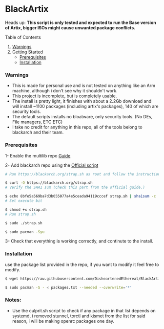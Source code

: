 # BlackArtix
Heads up: 
**This script is only tested and expected to run the Base version of Artix, bigger ISOs might cause unwanted package conflicts.**


<summary>Table of Contents</summary>
  <ol>
    <li>
      <a href="#warnings">Warnings</a>
    </li>
    <li>
      <a href="#getting-started">Getting Started</a>
      <ul>
        <li><a href="#prerequisites">Prerequisites</a></li>
        <li><a href="#installation">Installation</a></li>
      </ul>
    </li>
  </ol>
  
### Warnings
- This is made for personal use and is not tested on anything like an Arm machine, although i don't see why it shouldn't work.
- This project is incomplete, but is completely usable.
- The install is pretty light, it finishes with about a 2.2Gb download and will install ~1100 packages (including artix's packages), 140 of which are security tools.
- The default scripts installs no bloatware, only security tools. (No DEs, File managers, ETC ETC)
- I take no credit for anything in this repo, all of the tools belong to blackarch and their team.

### Prerequisites
1- Enable the multilib repo [Guide](https://forum.artixlinux.org/index.php/topic,132.0.html)

2- Add blackarch repo using the [Official script](https://blackarch.org/downloads.html)
```sh
# Run https://blackarch.org/strap.sh as root and follow the instructions.

$ curl -O https://blackarch.org/strap.sh
# Verify the SHA1 sum (Check this part from the official guide.)

$ echo 8bfe5a569ba7d3b055077a4e5ceada94119cccef strap.sh | sha1sum -c
# Set execute bit

$ chmod +x strap.sh
# Run strap.sh

$ sudo ./strap.sh

$ sudo pacman -Syu
```
3- Check that everything is working correctly, and continute to the install.
### Installation
use the package list provided in the repo, if you want to modify it feel free to modify.

```sh 
$ wget https://raw.githubusercontent.com/DisheartenedEthereal/BlackArtix/main/packages.txt

$ sudo pacman -S - < packages.txt --needed --overwrite='*'
```


### Notes:
- Use the culprit.sh script to check if any package in that list depends on systemd, i removed stunnel, torctl and kismet from the list for said reason, i will be making openrc packages one day.
